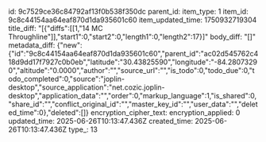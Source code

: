 id: 9c7529ce36c84792af13f0b538f350dc
parent_id: 
item_type: 1
item_id: 9c8c44154aa64eaf870d1da935601c60
item_updated_time: 1750932719304
title_diff: "[{\"diffs\":[[1,\"14 MC Throughline\"]],\"start1\":0,\"start2\":0,\"length1\":0,\"length2\":17}]"
body_diff: "[]"
metadata_diff: {"new":{"id":"9c8c44154aa64eaf870d1da935601c60","parent_id":"ac02d545762c418d9dd17f7927c0b0eb","latitude":"30.43825590","longitude":"-84.28073290","altitude":"0.0000","author":"","source_url":"","is_todo":0,"todo_due":0,"todo_completed":0,"source":"joplin-desktop","source_application":"net.cozic.joplin-desktop","application_data":"","order":0,"markup_language":1,"is_shared":0,"share_id":"","conflict_original_id":"","master_key_id":"","user_data":"","deleted_time":0},"deleted":[]}
encryption_cipher_text: 
encryption_applied: 0
updated_time: 2025-06-26T10:13:47.436Z
created_time: 2025-06-26T10:13:47.436Z
type_: 13